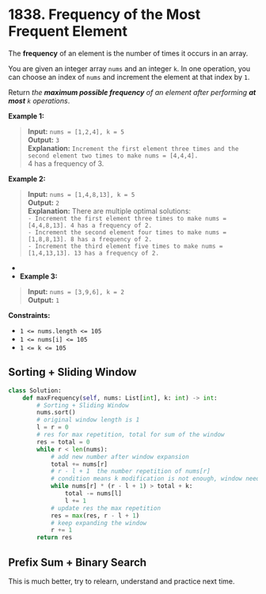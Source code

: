 # 1838. Frequency of the Most Frequent Element

The **frequency** of an element is the number of times it occurs in an array.

You are given an integer array `nums` and an integer `k`. In one operation, you can choose an index of `nums` and increment the element at that index by `1`.

Return *the **maximum possible frequency** of an element after performing **at most** `k` operations*.


**Example 1:**

>**Input:** `nums = [1,2,4], k = 5`  
**Output:** `3`  
**Explanation:** `Increment the first element three times and the second element two times to make nums = [4,4,4].`  
4 has a frequency of 3.


**Example 2:**

>**Input:** `nums = [1,4,8,13], k = 5`    
**Output:** `2`    
**Explanation:** There are multiple optimal solutions:  
`- Increment the first element three times to make nums = [4,4,8,13]. 4 has a frequency of 2.`  
`- Increment the second element four times to make nums = [1,8,8,13]. 8 has a frequency of 2.`  
`- Increment the third element five times to make nums = [1,4,13,13]. 13 has a frequency of 2.`  

- 
- **Example 3:**

>**Input:** `nums = [3,9,6], k = 2`  
**Output:** `1`
 

**Constraints:**

* `1 <= nums.length <= 105`
* `1 <= nums[i] <= 105`
* `1 <= k <= 105`


## Sorting + Sliding Window

```python
class Solution:
    def maxFrequency(self, nums: List[int], k: int) -> int:
        # Sorting + Sliding Window
        nums.sort()
        # original window length is 1
        l = r = 0
        # res for max repetition, total for sum of the window
        res = total = 0
        while r < len(nums):
            # add new number after window expansion
            total += nums[r]
            # r - l + 1  the number repetition of nums[r]
            # condition means k modification is not enough, window needs to be shorten
            while nums[r] * (r - l + 1) > total + k:
                total -= nums[l]
                l += 1
            # update res the max repetition
            res = max(res, r - l + 1)
            # keep expanding the window
            r += 1
        return res
```

## Prefix Sum + Binary Search
This is much better, try to relearn, understand and practice next time. 